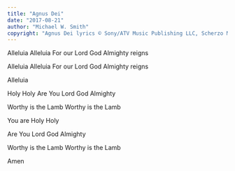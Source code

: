 ```yaml
---
title: "Agnus Dei"
date: "2017-08-21"
author: "Michael W. Smith"
copyright: "Agnus Dei lyrics © Sony/ATV Music Publishing LLC, Scherzo Music Inc"
---
```


Alleluia Alleluia
For our Lord God Almighty reigns

Alleluia Alleluia
For our Lord God Almighty reigns

Alleluia

Holy Holy
Are You Lord God Almighty

Worthy is the Lamb
Worthy is the Lamb

You are Holy
Holy

Are You Lord God Almighty

Worthy is the Lamb
Worthy is the Lamb

Amen
